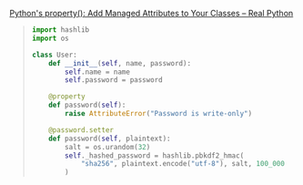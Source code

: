 [Python&#x27;s property(): Add Managed Attributes to Your Classes – Real Python](https://realpython.com/python-property/)

> ```python
> import hashlib
> import os
> 
> class User:
>     def __init__(self, name, password):
>         self.name = name
>         self.password = password
> 
>     @property
>     def password(self):
>         raise AttributeError("Password is write-only")
> 
>     @password.setter
>     def password(self, plaintext):
>         salt = os.urandom(32)
>         self._hashed_password = hashlib.pbkdf2_hmac(
>             "sha256", plaintext.encode("utf-8"), salt, 100_000
>         )
> ```


